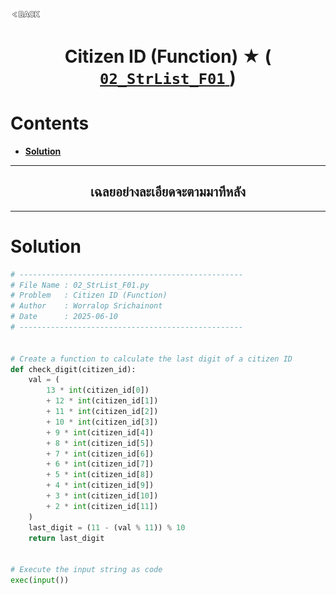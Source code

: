<p align="left">
  <a href="../README.md">
    <img src="../../Z99-OTHERS/00-common/00-back.png" style="width:10%">
  </a>
</p>

<div align="center">
  <h1>
    Citizen ID (Function) ★ (
      <a href="https://drive.google.com/file/d/1Ukck4JvKpCrjpvuvhG1XeAak0KtS2I8x/view?usp=drive_link">
        <code>02_StrList_F01</code>
      </a>
    )
  </h1>
</div>

# Contents

-   [**Solution**](#solution)

---

<div align="center">
  <h2>เฉลยอย่างละเอียดจะตามมาทีหลัง</h2>
</div>

---

# Solution

```python
# --------------------------------------------------
# File Name : 02_StrList_F01.py
# Problem   : Citizen ID (Function)
# Author    : Worralop Srichainont
# Date      : 2025-06-10
# --------------------------------------------------


# Create a function to calculate the last digit of a citizen ID
def check_digit(citizen_id):
    val = (
        13 * int(citizen_id[0])
        + 12 * int(citizen_id[1])
        + 11 * int(citizen_id[2])
        + 10 * int(citizen_id[3])
        + 9 * int(citizen_id[4])
        + 8 * int(citizen_id[5])
        + 7 * int(citizen_id[6])
        + 6 * int(citizen_id[7])
        + 5 * int(citizen_id[8])
        + 4 * int(citizen_id[9])
        + 3 * int(citizen_id[10])
        + 2 * int(citizen_id[11])
    )
    last_digit = (11 - (val % 11)) % 10
    return last_digit


# Execute the input string as code
exec(input())
```
